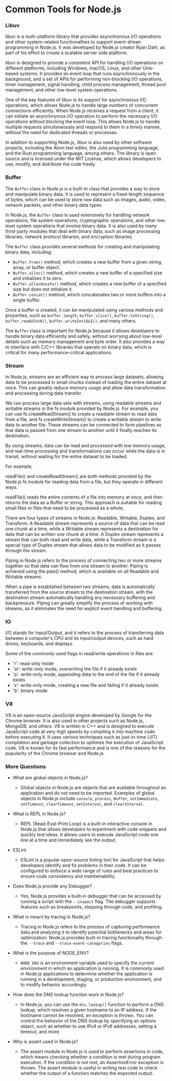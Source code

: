 # Common Tools for Node.js



### Libuv

libuv is a multi-platform library that provides asynchronous I/O operations and other system-related functionalities to support event-driven programming in Node.js. It was developed by Node.js creator Ryan Dahl, as part of his effort to create a scalable server-side platform.

libuv is designed to provide a consistent API for handling I/O operations on different platforms, including Windows, macOS, Linux, and other Unix-based systems. It provides an event loop that runs asynchronously in the background, and a set of APIs for performing non-blocking I/O operations, timer management, signal handling, child process management, thread pool management, and other low-level system operations.

One of the key features of libuv is its support for asynchronous I/O operations, which allows Node.js to handle large numbers of concurrent connections efficiently. When Node.js receives a request from a client, it can initiate an asynchronous I/O operation to perform the necessary I/O operations without blocking the event loop. This allows Node.js to handle multiple requests simultaneously and respond to them in a timely manner, without the need for dedicated threads or processes.

In addition to supporting Node.js, libuv is also used by other software projects, including the Atom text editor, the Julia programming language, and the Rust programming language, among others. The library is open source and is licensed under the MIT License, which allows developers to use, modify, and distribute the code freely.



### Buffer

The `Buffer` class in Node.js is a built-in class that provides a way to store and manipulate binary data. It is used to represent a fixed-length sequence of bytes, which can be used to store raw data such as images, audio, video, network packets, and other binary data types.

In Node.js, the `Buffer` class is used extensively for handling network operations, file system operations, cryptographic operations, and other low-level system operations that involve binary data. It is also used by many third-party modules that deal with binary data, such as image processing libraries, network protocol libraries, and encryption libraries.

The `Buffer` class provides several methods for creating and manipulating binary data, including:

- `Buffer.from()` method, which creates a new buffer from a given string, array, or buffer object.
- `Buffer.alloc()` method, which creates a new buffer of a specified size and initializes it to zero.
- `Buffer.allocUnsafe()` method, which creates a new buffer of a specified size but does not initialize it.
- `Buffer.concat()` method, which concatenates two or more buffers into a single buffer.

Once a buffer is created, it can be manipulated using various methods and properties, such as `buffer.length`, `buffer.slice()`, `buffer.toString()`, `buffer.readUInt8()`, `buffer.writeInt16LE()`, and many others.

The `Buffer` class is important for Node.js because it allows developers to handle binary data efficiently and safely, without worrying about low-level details such as memory management and byte order. It also provides a way to interface with C/C++ libraries that operate on binary data, which is critical for many performance-critical applications.



### Stream

In Node.js, streams are an efficient way to process large datasets, allowing data to be processed in small chunks instead of loading the entire dataset at once. This can greatly reduce memory usage and allow data transformation and processing during data transfer.

We can process large data sets with streams, using readable streams and writable streams in the fs module provided by Node.js. For example, you can use fs.createReadStream() to create a readable stream to read data from a file, and fs.createWriteStream() to create a writable stream to write data to another file. These streams can be connected to form pipelines so that data is passed from one stream to another until it finally reaches its destination.

By using streams, data can be read and processed with low memory usage, and real-time processing and transformations can occur while the data is in transit, without waiting for the entire dataset to be loaded.



For example, 

readFile() and createReadStream() are both methods provided by the Node.js fs module for reading data from a file, but they operate in different ways.

readFile() reads the entire contents of a file into memory at once, and then returns the data as a Buffer or string. This approach is suitable for reading small files or files that need to be processed as a whole,

There are four types of streams in Node.js: Readable, Writable, Duplex, and Transform. A Readable stream represents a source of data that can be read one chunk at a time, while a Writable stream represents a destination for data that can be written one chunk at a time. A Duplex stream represents a stream that can both read and write data, while a Transform stream is a special type of Duplex stream that allows data to be modified as it passes through the stream.

Piping in Node.js refers to the process of connecting two or more streams together so that data can flow from one stream to another. Piping is achieved using the pipe() method, which is available on all Readable and Writable streams.

When a pipe is established between two streams, data is automatically transferred from the source stream to the destination stream, with the destination stream automatically handling any necessary buffering and backpressure. Piping can greatly simplify the process of working with streams, as it eliminates the need for explicit event handling and buffering.



### IO

I/O stands for Input/Output, and it refers to the process of transferring data between a computer's CPU and its input/output devices, such as hard drives, keyboards, and displays.



Some of the commonly used flags in read/write operations in files are:

- 'r': read-only mode
- 'w': write-only mode, overwriting the file if it already exists
- 'a': write-only mode, appending data to the end of the file if it already exists
- 'x': write-only mode, creating a new file and failing if it already exists
- 'b': binary mode



### V8

V8 is an open-source JavaScript engine developed by Google for the Chrome browser. It is also used in other projects such as Node.js, MongoDB, and others. V8 is written in C++ and is designed to execute JavaScript code at very high speeds by compiling it into machine code before executing it. It uses various techniques such as just-in-time (JIT) compilation and garbage collection to optimize the execution of JavaScript code. V8 is known for its fast performance and is one of the reasons for the popularity of the Chrome browser and Node.js.



### More Questions


  -  What are global objects in Node.js?

     -  Global objects in Node.js are objects that are available throughout an application and do not need to be imported. Examples of global objects in Node.js include `console`, `process`, `Buffer`, `setImmediate`, `setTimeout`, `clearTimeout`, `setInterval`, and `clearInterval`.
  -  What is REPL in Node.js?

     -  REPL (Read-Eval-Print Loop) is a built-in interactive console in Node.js that allows developers to experiment with code snippets and quickly test ideas. It allows users to execute JavaScript code one line at a time and immediately see the output.
  -  ESLint

     -  ESLint is a popular open-source linting tool for JavaScript that helps developers identify and fix problems in their code. It can be configured to enforce a wide range of rules and best practices to ensure code consistency and maintainability.
  -  Does Node.js provide any Debugger?

     -  Yes, Node.js provides a built-in debugger that can be accessed by running a script with the `--inspect` flag. The debugger supports features such as breakpoints, stepping through code, and profiling.
  -  What is meant by tracing in Node.js?

     -  Tracing in Node.js refers to the process of capturing performance data and analyzing it to identify potential bottlenecks and areas for optimization. Node.js provides built-in tracing functionality through the `--trace` and `--trace-event-categories` flags.
  -  What is the purpose of NODE_ENV?

     -  `NODE_ENV` is an environment variable used to specify the current environment in which an application is running. It is commonly used in Node.js applications to determine whether the application is running in a development, staging, or production environment, and to modify behavior accordingly.
  -  How does the DNS lookup function work in Node.js? 

     -  In Node.js, you can use the `dns.lookup()` function to perform a DNS lookup, which resolves a given hostname to an IP address. If the hostname cannot be resolved, an exception is thrown. You can control the behavior of the DNS lookup by specifying an options object, such as whether to use IPv4 or IPv6 addresses, setting a timeout, and more.
  -  Why is assert used in Node.js? 

     -  The assert module in Node.js is used to perform assertions in code, which means checking whether a condition is met during program execution. If the condition is not met, an AssertionError exception is thrown. The assert module is useful in writing test code to check whether the output of a function matches the expected output.